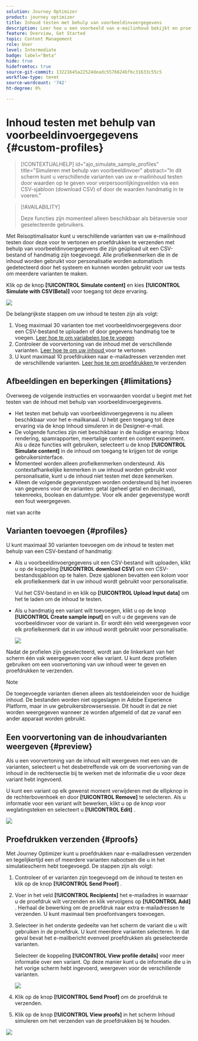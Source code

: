 ```yaml
---
solution: Journey Optimizer
product: journey optimizer
title: Inhoud testen met behulp van voorbeeldinvoergegevens
description: Leer hoe u een voorbeeld van e-mailinhoud bekijkt en proefdrukken verzendt met behulp van voorbeeldinvoer.
feature: Overview, Get Started
topic: Content Management
role: User
level: Intermediate
badge: label="Beta"
hide: true
hidefromtoc: true
source-git-commit: 13221645a22524deadc5576624bf6c31633c55c5
workflow-type: tm+mt
source-wordcount: '742'
ht-degree: 0%

---
```



# Inhoud testen met behulp van voorbeeldinvoergegevens {#custom-profiles}

>[!CONTEXTUALHELP]
>id="ajo_simulate_sample_profiles"
>title="Simuleren met behulp van voorbeeldinvoer"
>abstract="In dit scherm kunt u verschillende varianten van uw e-mailinhoud testen door waarden op te geven voor verpersoonlijkingsvelden via een CSV-sjabloon (download CSV) of door de waarden handmatig in te voeren."

>[!AVAILABILITY]
>
>Deze functies zijn momenteel alleen beschikbaar als bètaversie voor geselecteerde gebruikers.

Met Reisoptimalisator kunt u verschillende varianten van uw e-mailinhoud testen door deze voor te vertonen en proefdrukken te verzenden met behulp van voorbeeldinvoergegevens die zijn geüpload uit een CSV-bestand of handmatig zijn toegevoegd. Alle profielkenmerken die in de inhoud worden gebruikt voor personalisatie worden automatisch gedetecteerd door het systeem en kunnen worden gebruikt voor uw tests om meerdere varianten te maken.

Klik op de knop **[!UICONTROL Simulate content]** en kies **[!UICONTROL Simulate with CSV(Beta)]** voor toegang tot deze ervaring.

![](assets/simulate-sample.png)

De belangrijkste stappen om uw inhoud te testen zijn als volgt:

1. Voeg maximaal 30 varianten toe met voorbeeldinvoergegevens door een CSV-bestand te uploaden of door gegevens handmatig toe te voegen. [ Leer hoe te om variabelen toe te voegen ](#profiles)
1. Controleer de voorvertoning van de inhoud met de verschillende varianten. [ Leer hoe te om uw inhoud ](#preview) voor te vertonen
1. U kunt maximaal 10 proefdrukken naar e-mailadressen verzenden met de verschillende varianten. [ Leer hoe te om proefdrukken ](#proofs) te verzenden


## Afbeeldingen en beperkingen {#limitations}

Overweeg de volgende instructies en voorwaarden voordat u begint met het testen van de inhoud met behulp van voorbeeldinvoergegevens.

* Het testen met behulp van voorbeeldinvoergegevens is nu alleen beschikbaar voor het e-mailkanaal. U hebt geen toegang tot deze ervaring via de knop Inhoud simuleren in de Designer-e-mail.
* De volgende functies zijn niet beschikbaar in de huidige ervaring: Inbox rendering, spamrapporten, meertalige content en content experiment. Als u deze functies wilt gebruiken, selecteert u de knop **[!UICONTROL Simulate content]** in de inhoud om toegang te krijgen tot de vorige gebruikersinterface.
* Momenteel worden alleen profielkenmerken ondersteund. Als contextafhankelijke kenmerken in uw inhoud worden gebruikt voor personalisatie, kunt u de inhoud niet testen met deze kenmerken.
* Alleen de volgende gegevenstypen worden ondersteund bij het invoeren van gegevens voor de varianten: getal (geheel getal en decimaal), tekenreeks, boolean en datumtype. Voor elk ander gegevenstype wordt een fout weergegeven.


niet van acrite

## Varianten toevoegen {#profiles}

U kunt maximaal 30 varianten toevoegen om de inhoud te testen met behulp van een CSV-bestand of handmatig:

* Als u voorbeeldinvoergegevens uit een CSV-bestand wilt uploaden, klikt u op de koppeling **[!UICONTROL download CSV]** om een CSV-bestandssjabloon op te halen. Deze sjablonen bevatten een kolom voor elk profielkenmerk dat in uw inhoud wordt gebruikt voor personalisatie.

  Vul het CSV-bestand in en klik op **[!UICONTROL Upload Input data]** om het te laden om de inhoud te testen.

* Als u handmatig een variant wilt toevoegen, klikt u op de knop **[!UICONTROL Create sample input]** en vult u de gegevens van de voorbeeldinvoer voor de variant in. Er wordt één veld weergegeven voor elk profielkenmerk dat in uw inhoud wordt gebruikt voor personalisatie.

  ![](assets/simulate-custom-add.png)

Nadat de profielen zijn geselecteerd, wordt aan de linkerkant van het scherm één vak weergegeven voor elke variant. U kunt deze profielen gebruiken om een voorvertoning van uw inhoud weer te geven en proefdrukken te verzenden.

>[!NOTE]
>
>De toegevoegde varianten dienen alleen als testdoeleinden voor de huidige inhoud. De bestanden worden niet opgeslagen in Adobe Experience Platform, maar in uw gebruikersbrowsersessie. Dit houdt in dat ze niet worden weergegeven wanneer ze worden afgemeld of dat ze vanaf een ander apparaat worden gebruikt.

## Een voorvertoning van de inhoudvarianten weergeven {#preview}

Als u een voorvertoning van de inhoud wilt weergeven met een van de varianten, selecteert u het desbetreffende vak om de voorvertoning van de inhoud in de rechtersectie bij te werken met de informatie die u voor deze variant hebt ingevoerd.

U kunt een variant op elk gewenst moment verwijderen met de ellipknop in de rechterbovenhoek en door **[!UICONTROL Remove]** te selecteren. Als u informatie voor een variant wilt bewerken, klikt u op de knop voor weglatingsteken en selecteert u **[!UICONTROL Edit]** .

![](assets/simulate-custom-boxes.png)

## Proefdrukken verzenden {#proofs}

Met Journey Optimizer kunt u proefdrukken naar e-mailadressen verzenden en tegelijkertijd een of meerdere varianten nabootsen die u in het simulatiescherm hebt toegevoegd. De stappen zijn als volgt:

1. Controleer of er varianten zijn toegevoegd om de inhoud te testen en klik op de knop **[!UICONTROL Send Proof]** .

1. Voer in het veld **[!UICONTROL Recipients]** het e-mailadres in waarnaar u de proefdruk wilt verzenden en klik vervolgens op **[!UICONTROL Add]** . Herhaal de bewerking om de proefdruk naar extra e-mailadressen te verzenden. U kunt maximaal tien proefontvangers toevoegen.

1. Selecteer in het onderste gedeelte van het scherm de variant die u wilt gebruiken in de proefdruk. U kunt meerdere varianten selecteren. In dat geval bevat het e-mailbericht evenveel proefdrukken als geselecteerde varianten.

   Selecteer de koppeling **[!UICONTROL View profile details]** voor meer informatie over een variant. Op deze manier kunt u de informatie die u in het vorige scherm hebt ingevoerd, weergeven voor de verschillende varianten.

   ![](assets/simulate-custom-proofs.png)

1. Klik op de knop **[!UICONTROL Send Proof]** om de proefdruk te verzenden.

1. Klik op de knop **[!UICONTROL View proofs]** in het scherm Inhoud simuleren om het verzenden van de proefdrukken bij te houden.

![](assets/simulate-custom-sent-proofs.png)
